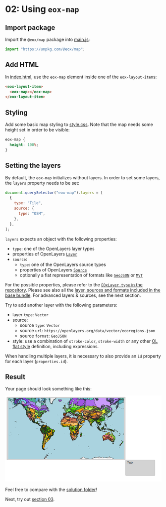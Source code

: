 # 02: Using `eox-map`

## Import package

Import the `@eox/map` package into [main.js](./main.js):

```js
import "https://unpkg.com/@eox/map";
```

## Add HTML

In [index.html](./index.html), use the `eox-map` element inside one of the `eox-layout-item`s:

```html
<eox-layout-item>
  <eox-map></eox-map>
</eox-layout-item>
```

## Styling

Add some basic map styling to [style.css](./style.css).
Note that the map needs some height set in order to be visible:

```css
eox-map {
  height: 100%;
}
```

## Setting the layers

By default, the `eox-map` initializes without layers. In order to set some layers, the `layers` property needs to be set:

```js
document.querySelector("eox-map").layers = [
  {
    type: "Tile",
    source: {
      type: "OSM",
    },
  },
];
```

`layers` expects an object with the following properties:

- `type`: one of the OpenLayers layer types
- properties of OpenLayers [`Layer`](https://openlayers.org/en/latest/apidoc/module-ol_layer_Layer-Layer.html)
- `source`:
  - `type`: one of the OpenLayers source types
  - properties of OpenLayers [`Source`](https://openlayers.org/en/latest/apidoc/module-ol_source_Source-Source.html)
  - optionally a flat representation of formats like [`GeoJSON`](https://openlayers.org/en/latest/apidoc/module-ol_format_GeoJSON-GeoJSON.html) or [`MVT`](https://openlayers.org/en/latest/apidoc/module-ol_format_MVT-MVT.html)

For the possible properties, please refer to the [`EOxLayer type` in the repository](https://github.com/EOX-A/EOxElements/blob/main/elements/map/src/generate.ts#L121-L138).
Please see also all the [layer, sources and formats included in the base bundle](https://eox-a.github.io/EOxElements/?path=/docs/elements-eox-map--docs). For advanced layers & sources, see the next section.

Try to add another layer with the following parameters:

- layer `type`: `Vector`
- source:
  - source `type`: `Vector`
  - source `url`: `https://openlayers.org/data/vector/ecoregions.json`
  - source `format`: `GeoJSON`
- style: use a combination of `stroke-color`, `stroke-width` or any other [OL flat style](https://openlayers.org/en/latest/apidoc/module-ol_style_flat.html) definition, including expressions.

When handling multiple layers, it is necessary to also provide an `id` property for each layer (`properties.id`).

## Result

Your page should look something like this:

![](../screenshots/02.png)

Feel free to compare with the [solution folder](./solution/)!

Next, try out [section 03](../03%20eox-map%20advanced/README.md).
